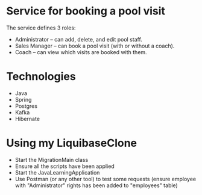 # Service for booking a pool visit

The service defines 3 roles:
- Administrator – can add, delete, and edit pool staff.
- Sales Manager – can book a pool visit (with or without a coach).
- Coach – can view which visits are booked with them.

# Technologies
- Java
- Spring
- Postgres
- Kafka
- Hibernate

# Using my LiquibaseClone
- Start the MigrationMain class
- Ensure all the scripts have been applied
- Start the JavaLearningApplication
- Use Postman (or any other tool) to test some requests (ensure employee with "Administrator" rights has been added to "employees" table)
